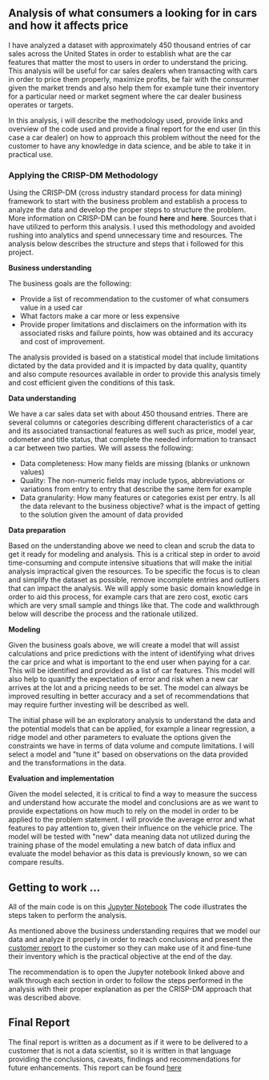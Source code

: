 ## Analysis of what consumers a looking for in cars and how it affects price

I have analyzed a dataset with approximately 450 thousand entries of car sales across the United States in order to establish what are the car features that matter the most to users in order to understand the pricing.   This analysis will be useful for car sales dealers when transacting with cars in order to price them properly, maximize profits, be fair with the consurmer given the market trends and also help them for example tune their inventory for a particular need or market segment where the car dealer business operates or targets.

In this analysis, i will describe the methodology used, provide links and overview of the code used and provide a final report for the end user (in this case a car dealer) on how to approach this problem without the need for the customer to have any knowledge in data science, and be able to take it in practical use. 

### Applying the CRISP-DM Methodology
 
Using the CRISP-DM (cross industry standard process for data mining) framework to start with the business problem and establish a process to analyze the data and develop the proper steps to structure the problem.   More information on CRISP-DM can be found **here** and **here**.  Sources that i have utilized to perform this analysis.  I used this methodology and avoided rushing into analytics and spend unnecessary time and resources.   The analysis below describes the structure and steps that i followed for this project.

**Business understanding**

The business goals are the following:

 - Provide a list of recommendation to the customer of what consumers value in a used car
 - What factors make a car more or less expensive
 - Provide proper limitations and disclaimers on the information with its associated risks and failure points, how was obtained and its accuracy and cost of improvement.    
 
 The analysis provided is based on a statistical model that include limitations dictated by the data provided and it is impacted by data quality, quantity and also compute resources available in order to provide this analysis timely and cost efficient given the conditions of this task.

 **Data understanding**
 
We have a car sales data set with about 450 thousand entries.   There are several columns or categories describing different  characteristics of a car and its associated transactional features as well such as price, model year, odometer and title status, that complete the needed information to transact a car between two parties.   We will assess the following:

 - Data completeness:  How many fields are missing (blanks or unknown values)
 - Quality: The non-numeric fields may include typos, abbreviations or variations from entry to entry that describe the same item for example
 - Data granularity: How many features or categories exist per entry.   Is all the data relevant to the business objective? what is the impact of getting to the solution given the amount of data provided
 
 **Data preparation**

Based on the understanding above we need to clean and scrub the data to get it ready for modeling and analysis.  This is a critical step in order to avoid time-consuming and compute intensive situations that will make the initial analysis impractical given the resources.    To be specific the focus is to clean and simplify the dataset as possible, remove incomplete entries and outliers that can impact the analysis.     We will apply some basic domain knowledge in order to aid this process, for example cars that are zero cost, exotic cars which are very small sample and things like that.   The code and walkthrough below will describe the process and the rationale utilized. 
 
  **Modeling**

Given the business goals above, we will create a model that will assist calculations and price predictions with the intent of identifying what drives the car price and what is important to the end user when paying for a car. This will be identified and provided as a list of car features.  This model will also help to quanitfy the expectation of error and risk when a new car arrives at the lot and a pricing needs to be set.   The model can always be improved resulting in better accuracy and a set of recommendations that may require further investing will be described as well. 

The initial phase will be an exploratory analysis to understand the data and the potential models that can be applied, for example a linear regression, a ridge model and other parameters to evaluate the options given the constraints we have in terms of data volume and compute limitations.  I will select a model and "tune it" based on observations on the data provided and the transformations in the data.

  **Evaluation and implementation**

Given the model selected, it is critical to find a way to measure the success and understand how accurate the model and conclusions are as we want to provide expectations on how much to rely on the model in order to be applied to the problem statement. I will provide the average error and what features to pay attention to, given their influence on the vehicle price.   The model will be tested with "new" data meaning data not utilized during the training phase of the model emulating a new batch of data influx and evaluate the model behavior as this data is previously known, so we can compare results.

## Getting to work ...

All of the main code is on this [Jupyter Notebook](https://github.com/fgonza2/module11/blob/main/car_sales_analysis.ipynb)   The code illustrates the steps taken to perform the analysis.  

As mentioned above the business understanding requires that we model our data and analyze it properly in order to reach conclusions and present the [customer report](https://github.com/fgonza2/module11/blob/main/customer%20report.md) to the customer so they can make use of it and fine-tune their inventory which is the practical objective at the end of the day. 

The recommendation is to open the Jupyter notebook linked above and walk through each section in order to follow the steps performed in the analysis with their proper explanation as per the CRISP-DM approach that was described above. 

## Final Report

The final report is written as a document as if it were to be delivered to a customer that is not a data scientist, so it is written in that language providing the conclusions, caveats, findings and recommendations for future enhancements.   This report can be found [here](https://www.amazon.com/Elements-Statistical-Learning-Prediction-Statistics/dp/0387848576)


